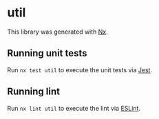 # util

This library was generated with [Nx](https://nx.dev).

## Running unit tests

Run `nx test util` to execute the unit tests via [Jest](https://jestjs.io).

## Running lint

Run `nx lint util` to execute the lint via [ESLint](https://eslint.org/).
